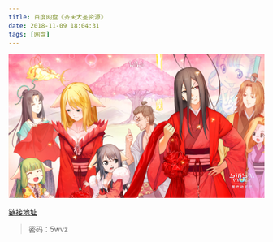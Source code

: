 ```yaml
---
title: 百度网盘《齐天大圣资源》
date: 2018-11-09 18:04:31
tags: [网盘]
---
```


![image](baiduW/bg.jpg)

<!--more-->


[链接地址](https://pan.baidu.com/s/15ldDqCWJ05LdfbFkDSYPdQ)


> 密码：5wvz